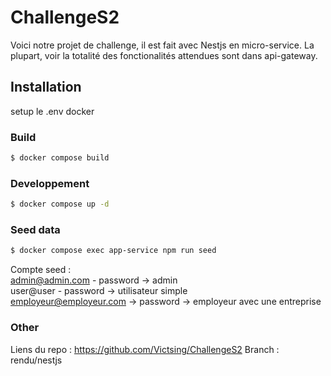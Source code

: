 # ChallengeS2
Voici notre projet de challenge, il est fait avec Nestjs en micro-service. La plupart, voir la totalité des fonctionalités attendues sont dans api-gateway. 
## Installation

setup le .env docker

### Build

```bash
$ docker compose build
```

### Developpement

```bash
$ docker compose up -d
```

### Seed data

```bash
$ docker compose exec app-service npm run seed
```
Compte seed : <br>
admin@admin.com - password -> admin <br>
user@user - password -> utilisateur simple <br>
employeur@employeur.com -> password -> employeur avec une entreprise

### Other
Liens du repo : https://github.com/Victsing/ChallengeS2
Branch : rendu/nestjs
